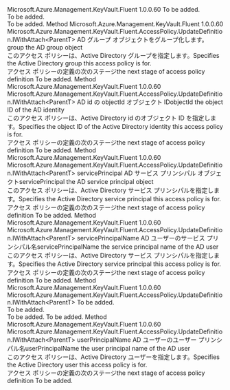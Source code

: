 <Type Name="IWithIdentity&lt;ParentT&gt;" FullName="Microsoft.Azure.Management.KeyVault.Fluent.AccessPolicy.UpdateDefinition.IWithIdentity&lt;ParentT&gt;">
  <TypeSignature Language="C#" Value="public interface IWithIdentity&lt;ParentT&gt;" />
  <TypeSignature Language="ILAsm" Value=".class public interface auto ansi abstract IWithIdentity`1&lt;ParentT&gt;" />
  <TypeSignature Language="DocId" Value="T:Microsoft.Azure.Management.KeyVault.Fluent.AccessPolicy.UpdateDefinition.IWithIdentity`1" />
  <TypeSignature Language="VB.NET" Value="Public Interface IWithIdentity(Of ParentT)" />
  <TypeSignature Language="F#" Value="type IWithIdentity&lt;'ParentT&gt; = interface" />
  <AssemblyInfo>
    <AssemblyName>Microsoft.Azure.Management.KeyVault.Fluent</AssemblyName>
    <AssemblyVersion>1.0.0.60</AssemblyVersion>
  </AssemblyInfo>
  <TypeParameters>
    <TypeParameter Name="ParentT" />
  </TypeParameters>
  <Interfaces />
  <Docs>
    <typeparam name="ParentT">To be added.</typeparam>
    <summary>To be added.</summary>
    <remarks>To be added.</remarks>
  </Docs>
  <Members>
    <Member MemberName="ForGroup">
      <MemberSignature Language="C#" Value="public Microsoft.Azure.Management.KeyVault.Fluent.AccessPolicy.UpdateDefinition.IWithAttach&lt;ParentT&gt; ForGroup (Microsoft.Azure.Management.Graph.RBAC.Fluent.IActiveDirectoryGroup group);" />
      <MemberSignature Language="ILAsm" Value=".method public hidebysig newslot virtual instance class Microsoft.Azure.Management.KeyVault.Fluent.AccessPolicy.UpdateDefinition.IWithAttach`1&lt;!ParentT&gt; ForGroup(class Microsoft.Azure.Management.Graph.RBAC.Fluent.IActiveDirectoryGroup group) cil managed" />
      <MemberSignature Language="DocId" Value="M:Microsoft.Azure.Management.KeyVault.Fluent.AccessPolicy.UpdateDefinition.IWithIdentity`1.ForGroup(Microsoft.Azure.Management.Graph.RBAC.Fluent.IActiveDirectoryGroup)" />
      <MemberSignature Language="VB.NET" Value="Public Function ForGroup (group As IActiveDirectoryGroup) As IWithAttach(Of ParentT)" />
      <MemberSignature Language="F#" Value="abstract member ForGroup : Microsoft.Azure.Management.Graph.RBAC.Fluent.IActiveDirectoryGroup -&gt; Microsoft.Azure.Management.KeyVault.Fluent.AccessPolicy.UpdateDefinition.IWithAttach&lt;'ParentT&gt;" Usage="iWithIdentity.ForGroup group" />
      <MemberType>Method</MemberType>
      <AssemblyInfo>
        <AssemblyName>Microsoft.Azure.Management.KeyVault.Fluent</AssemblyName>
        <AssemblyVersion>1.0.0.60</AssemblyVersion>
      </AssemblyInfo>
      <ReturnValue>
        <ReturnType>Microsoft.Azure.Management.KeyVault.Fluent.AccessPolicy.UpdateDefinition.IWithAttach&lt;ParentT&gt;</ReturnType>
      </ReturnValue>
      <Parameters>
        <Parameter Name="group" Type="Microsoft.Azure.Management.Graph.RBAC.Fluent.IActiveDirectoryGroup" />
      </Parameters>
      <Docs>
        <param name="group"><span data-ttu-id="e858f-101">AD グループ オブジェクトをグループ化します。</span><span class="sxs-lookup"><span data-stu-id="e858f-101">group the AD group object</span></span></param>
        <summary>
            <span data-ttu-id="e858f-102">このアクセス ポリシーは、Active Directory グループを指定します。</span><span class="sxs-lookup"><span data-stu-id="e858f-102">Specifies the Active Directory group this access policy is for.</span></span>
            </summary>
        <returns><span data-ttu-id="e858f-103">アクセス ポリシーの定義の次のステージ</span><span class="sxs-lookup"><span data-stu-id="e858f-103">the next stage of access policy definition</span></span></returns>
        <remarks>To be added.</remarks>
      </Docs>
    </Member>
    <Member MemberName="ForObjectId">
      <MemberSignature Language="C#" Value="public Microsoft.Azure.Management.KeyVault.Fluent.AccessPolicy.UpdateDefinition.IWithAttach&lt;ParentT&gt; ForObjectId (Guid objectId);" />
      <MemberSignature Language="ILAsm" Value=".method public hidebysig newslot virtual instance class Microsoft.Azure.Management.KeyVault.Fluent.AccessPolicy.UpdateDefinition.IWithAttach`1&lt;!ParentT&gt; ForObjectId(valuetype System.Guid objectId) cil managed" />
      <MemberSignature Language="DocId" Value="M:Microsoft.Azure.Management.KeyVault.Fluent.AccessPolicy.UpdateDefinition.IWithIdentity`1.ForObjectId(System.Guid)" />
      <MemberSignature Language="VB.NET" Value="Public Function ForObjectId (objectId As Guid) As IWithAttach(Of ParentT)" />
      <MemberSignature Language="F#" Value="abstract member ForObjectId : Guid -&gt; Microsoft.Azure.Management.KeyVault.Fluent.AccessPolicy.UpdateDefinition.IWithAttach&lt;'ParentT&gt;" Usage="iWithIdentity.ForObjectId objectId" />
      <MemberType>Method</MemberType>
      <AssemblyInfo>
        <AssemblyName>Microsoft.Azure.Management.KeyVault.Fluent</AssemblyName>
        <AssemblyVersion>1.0.0.60</AssemblyVersion>
      </AssemblyInfo>
      <ReturnValue>
        <ReturnType>Microsoft.Azure.Management.KeyVault.Fluent.AccessPolicy.UpdateDefinition.IWithAttach&lt;ParentT&gt;</ReturnType>
      </ReturnValue>
      <Parameters>
        <Parameter Name="objectId" Type="System.Guid" />
      </Parameters>
      <Docs>
        <param name="objectId"><span data-ttu-id="e858f-104">AD id の objectId オブジェクト ID</span><span class="sxs-lookup"><span data-stu-id="e858f-104">objectId the object ID of the AD identity</span></span></param>
        <summary>
            <span data-ttu-id="e858f-105">このアクセス ポリシーは、Active Directory id のオブジェクト ID を指定します。</span><span class="sxs-lookup"><span data-stu-id="e858f-105">Specifies the object ID of the Active Directory identity this access policy is for.</span></span>
            </summary>
        <returns><span data-ttu-id="e858f-106">アクセス ポリシーの定義の次のステージ</span><span class="sxs-lookup"><span data-stu-id="e858f-106">the next stage of access policy definition</span></span></returns>
        <remarks>To be added.</remarks>
      </Docs>
    </Member>
    <Member MemberName="ForServicePrincipal">
      <MemberSignature Language="C#" Value="public Microsoft.Azure.Management.KeyVault.Fluent.AccessPolicy.UpdateDefinition.IWithAttach&lt;ParentT&gt; ForServicePrincipal (Microsoft.Azure.Management.Graph.RBAC.Fluent.IServicePrincipal servicePrincipal);" />
      <MemberSignature Language="ILAsm" Value=".method public hidebysig newslot virtual instance class Microsoft.Azure.Management.KeyVault.Fluent.AccessPolicy.UpdateDefinition.IWithAttach`1&lt;!ParentT&gt; ForServicePrincipal(class Microsoft.Azure.Management.Graph.RBAC.Fluent.IServicePrincipal servicePrincipal) cil managed" />
      <MemberSignature Language="DocId" Value="M:Microsoft.Azure.Management.KeyVault.Fluent.AccessPolicy.UpdateDefinition.IWithIdentity`1.ForServicePrincipal(Microsoft.Azure.Management.Graph.RBAC.Fluent.IServicePrincipal)" />
      <MemberSignature Language="VB.NET" Value="Public Function ForServicePrincipal (servicePrincipal As IServicePrincipal) As IWithAttach(Of ParentT)" />
      <MemberSignature Language="F#" Value="abstract member ForServicePrincipal : Microsoft.Azure.Management.Graph.RBAC.Fluent.IServicePrincipal -&gt; Microsoft.Azure.Management.KeyVault.Fluent.AccessPolicy.UpdateDefinition.IWithAttach&lt;'ParentT&gt;" Usage="iWithIdentity.ForServicePrincipal servicePrincipal" />
      <MemberType>Method</MemberType>
      <AssemblyInfo>
        <AssemblyName>Microsoft.Azure.Management.KeyVault.Fluent</AssemblyName>
        <AssemblyVersion>1.0.0.60</AssemblyVersion>
      </AssemblyInfo>
      <ReturnValue>
        <ReturnType>Microsoft.Azure.Management.KeyVault.Fluent.AccessPolicy.UpdateDefinition.IWithAttach&lt;ParentT&gt;</ReturnType>
      </ReturnValue>
      <Parameters>
        <Parameter Name="servicePrincipal" Type="Microsoft.Azure.Management.Graph.RBAC.Fluent.IServicePrincipal" />
      </Parameters>
      <Docs>
        <param name="servicePrincipal"><span data-ttu-id="e858f-107">servicePrincipal AD サービス プリンシパル オブジェクト</span><span class="sxs-lookup"><span data-stu-id="e858f-107">servicePrincipal the AD service principal object</span></span></param>
        <summary>
            <span data-ttu-id="e858f-108">このアクセス ポリシーは、Active Directory サービス プリンシパルを指定します。</span><span class="sxs-lookup"><span data-stu-id="e858f-108">Specifies the Active Directory service principal this access policy is for.</span></span>
            </summary>
        <returns><span data-ttu-id="e858f-109">アクセス ポリシーの定義の次のステージ</span><span class="sxs-lookup"><span data-stu-id="e858f-109">the next stage of access policy definition</span></span></returns>
        <remarks>To be added.</remarks>
      </Docs>
    </Member>
    <Member MemberName="ForServicePrincipal">
      <MemberSignature Language="C#" Value="public Microsoft.Azure.Management.KeyVault.Fluent.AccessPolicy.UpdateDefinition.IWithAttach&lt;ParentT&gt; ForServicePrincipal (string servicePrincipalName);" />
      <MemberSignature Language="ILAsm" Value=".method public hidebysig newslot virtual instance class Microsoft.Azure.Management.KeyVault.Fluent.AccessPolicy.UpdateDefinition.IWithAttach`1&lt;!ParentT&gt; ForServicePrincipal(string servicePrincipalName) cil managed" />
      <MemberSignature Language="DocId" Value="M:Microsoft.Azure.Management.KeyVault.Fluent.AccessPolicy.UpdateDefinition.IWithIdentity`1.ForServicePrincipal(System.String)" />
      <MemberSignature Language="VB.NET" Value="Public Function ForServicePrincipal (servicePrincipalName As String) As IWithAttach(Of ParentT)" />
      <MemberSignature Language="F#" Value="abstract member ForServicePrincipal : string -&gt; Microsoft.Azure.Management.KeyVault.Fluent.AccessPolicy.UpdateDefinition.IWithAttach&lt;'ParentT&gt;" Usage="iWithIdentity.ForServicePrincipal servicePrincipalName" />
      <MemberType>Method</MemberType>
      <AssemblyInfo>
        <AssemblyName>Microsoft.Azure.Management.KeyVault.Fluent</AssemblyName>
        <AssemblyVersion>1.0.0.60</AssemblyVersion>
      </AssemblyInfo>
      <ReturnValue>
        <ReturnType>Microsoft.Azure.Management.KeyVault.Fluent.AccessPolicy.UpdateDefinition.IWithAttach&lt;ParentT&gt;</ReturnType>
      </ReturnValue>
      <Parameters>
        <Parameter Name="servicePrincipalName" Type="System.String" />
      </Parameters>
      <Docs>
        <param name="servicePrincipalName"><span data-ttu-id="e858f-110">servicePrincipalName AD ユーザーのサービス プリンシパル名</span><span class="sxs-lookup"><span data-stu-id="e858f-110">servicePrincipalName the service principal name of the AD user</span></span></param>
        <summary>
            <span data-ttu-id="e858f-111">このアクセス ポリシーは、Active Directory サービス プリンシパルを指定します。</span><span class="sxs-lookup"><span data-stu-id="e858f-111">Specifies the Active Directory service principal this access policy is for.</span></span>
            </summary>
        <returns><span data-ttu-id="e858f-112">アクセス ポリシーの定義の次のステージ</span><span class="sxs-lookup"><span data-stu-id="e858f-112">the next stage of access policy definition</span></span></returns>
        <remarks>To be added.</remarks>
      </Docs>
    </Member>
    <Member MemberName="ForUser">
      <MemberSignature Language="C#" Value="public Microsoft.Azure.Management.KeyVault.Fluent.AccessPolicy.UpdateDefinition.IWithAttach&lt;ParentT&gt; ForUser (Microsoft.Azure.Management.Graph.RBAC.Fluent.IActiveDirectoryUser user);" />
      <MemberSignature Language="ILAsm" Value=".method public hidebysig newslot virtual instance class Microsoft.Azure.Management.KeyVault.Fluent.AccessPolicy.UpdateDefinition.IWithAttach`1&lt;!ParentT&gt; ForUser(class Microsoft.Azure.Management.Graph.RBAC.Fluent.IActiveDirectoryUser user) cil managed" />
      <MemberSignature Language="DocId" Value="M:Microsoft.Azure.Management.KeyVault.Fluent.AccessPolicy.UpdateDefinition.IWithIdentity`1.ForUser(Microsoft.Azure.Management.Graph.RBAC.Fluent.IActiveDirectoryUser)" />
      <MemberSignature Language="VB.NET" Value="Public Function ForUser (user As IActiveDirectoryUser) As IWithAttach(Of ParentT)" />
      <MemberSignature Language="F#" Value="abstract member ForUser : Microsoft.Azure.Management.Graph.RBAC.Fluent.IActiveDirectoryUser -&gt; Microsoft.Azure.Management.KeyVault.Fluent.AccessPolicy.UpdateDefinition.IWithAttach&lt;'ParentT&gt;" Usage="iWithIdentity.ForUser user" />
      <MemberType>Method</MemberType>
      <AssemblyInfo>
        <AssemblyName>Microsoft.Azure.Management.KeyVault.Fluent</AssemblyName>
        <AssemblyVersion>1.0.0.60</AssemblyVersion>
      </AssemblyInfo>
      <ReturnValue>
        <ReturnType>Microsoft.Azure.Management.KeyVault.Fluent.AccessPolicy.UpdateDefinition.IWithAttach&lt;ParentT&gt;</ReturnType>
      </ReturnValue>
      <Parameters>
        <Parameter Name="user" Type="Microsoft.Azure.Management.Graph.RBAC.Fluent.IActiveDirectoryUser" />
      </Parameters>
      <Docs>
        <param name="user">To be added.</param>
        <summary>To be added.</summary>
        <returns>To be added.</returns>
        <remarks>To be added.</remarks>
      </Docs>
    </Member>
    <Member MemberName="ForUser">
      <MemberSignature Language="C#" Value="public Microsoft.Azure.Management.KeyVault.Fluent.AccessPolicy.UpdateDefinition.IWithAttach&lt;ParentT&gt; ForUser (string userPrincipalName);" />
      <MemberSignature Language="ILAsm" Value=".method public hidebysig newslot virtual instance class Microsoft.Azure.Management.KeyVault.Fluent.AccessPolicy.UpdateDefinition.IWithAttach`1&lt;!ParentT&gt; ForUser(string userPrincipalName) cil managed" />
      <MemberSignature Language="DocId" Value="M:Microsoft.Azure.Management.KeyVault.Fluent.AccessPolicy.UpdateDefinition.IWithIdentity`1.ForUser(System.String)" />
      <MemberSignature Language="VB.NET" Value="Public Function ForUser (userPrincipalName As String) As IWithAttach(Of ParentT)" />
      <MemberSignature Language="F#" Value="abstract member ForUser : string -&gt; Microsoft.Azure.Management.KeyVault.Fluent.AccessPolicy.UpdateDefinition.IWithAttach&lt;'ParentT&gt;" Usage="iWithIdentity.ForUser userPrincipalName" />
      <MemberType>Method</MemberType>
      <AssemblyInfo>
        <AssemblyName>Microsoft.Azure.Management.KeyVault.Fluent</AssemblyName>
        <AssemblyVersion>1.0.0.60</AssemblyVersion>
      </AssemblyInfo>
      <ReturnValue>
        <ReturnType>Microsoft.Azure.Management.KeyVault.Fluent.AccessPolicy.UpdateDefinition.IWithAttach&lt;ParentT&gt;</ReturnType>
      </ReturnValue>
      <Parameters>
        <Parameter Name="userPrincipalName" Type="System.String" />
      </Parameters>
      <Docs>
        <param name="userPrincipalName"><span data-ttu-id="e858f-113">userPrincipalName AD ユーザーのユーザー プリンシパル名</span><span class="sxs-lookup"><span data-stu-id="e858f-113">userPrincipalName the user principal name of the AD user</span></span></param>
        <summary>
            <span data-ttu-id="e858f-114">このアクセス ポリシーは、Active Directory ユーザーを指定します。</span><span class="sxs-lookup"><span data-stu-id="e858f-114">Specifies the Active Directory user this access policy is for.</span></span>
            </summary>
        <returns><span data-ttu-id="e858f-115">アクセス ポリシーの定義の次のステージ</span><span class="sxs-lookup"><span data-stu-id="e858f-115">the next stage of access policy definition</span></span></returns>
        <remarks>To be added.</remarks>
      </Docs>
    </Member>
  </Members>
</Type>